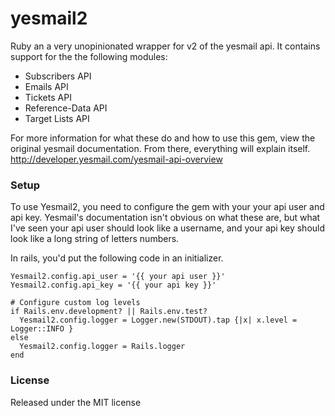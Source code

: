 yesmail2
========

Ruby an a very unopinionated wrapper for v2 of the yesmail api.  It contains support for the the following modules:

* Subscribers API
* Emails API
* Tickets API
* Reference-Data API
* Target Lists API


For more information for what these do and how to use this gem, view the original yesmail documentation.  From
there, everything will explain itself.
http://developer.yesmail.com/yesmail-api-overview



### Setup

To use Yesmail2, you need to configure the gem with your your api user and 
api key.  Yesmail's documentation isn't obvious on what these are, 
but what I've seen your api user should look like a username, and your 
api key should look like a long string of letters numbers.  

In rails, you'd put the following code in an initializer.

    Yesmail2.config.api_user = '{{ your api user }}'
    Yesmail2.config.api_key = '{{ your api key }}'
    
    # Configure custom log levels
    if Rails.env.development? || Rails.env.test?
      Yesmail2.config.logger = Logger.new(STDOUT).tap {|x| x.level = Logger::INFO }
    else
      Yesmail2.config.logger = Rails.logger
    end


### License

Released under the MIT license
